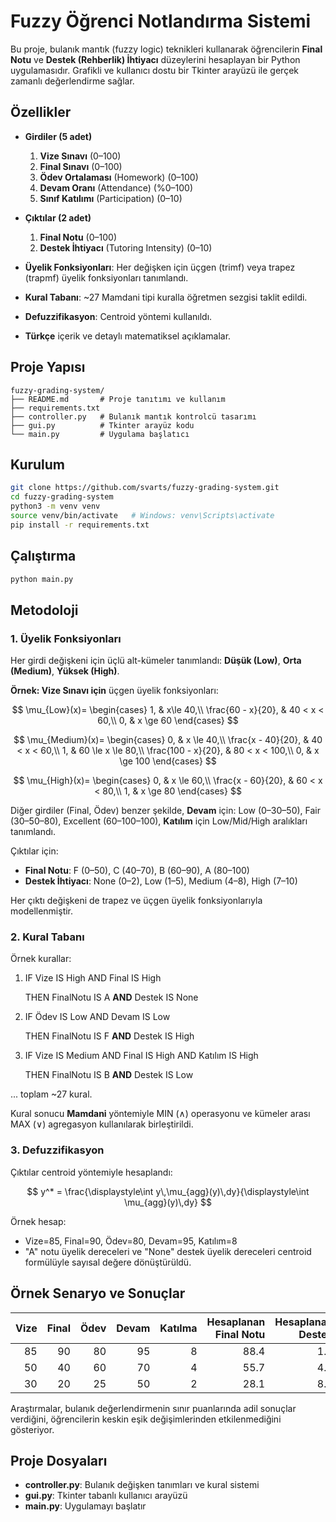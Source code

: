 # Fuzzy Öğrenci Notlandırma Sistemi

Bu proje, bulanık mantık (fuzzy logic) teknikleri kullanarak öğrencilerin **Final Notu** ve **Destek (Rehberlik) İhtiyacı** düzeylerini hesaplayan bir Python uygulamasıdır. Grafikli ve kullanıcı dostu bir Tkinter arayüzü ile gerçek zamanlı değerlendirme sağlar.

## Özellikler

* **Girdiler (5 adet)**

  1. **Vize Sınavı** (0–100)
  2. **Final Sınavı** (0–100)
  3. **Ödev Ortalaması** (Homework) (0–100)
  4. **Devam Oranı** (Attendance) (%0–100)
  5. **Sınıf Katılımı** (Participation) (0–10)

* **Çıktılar (2 adet)**

  1. **Final Notu** (0–100)
  2. **Destek İhtiyacı** (Tutoring Intensity) (0–10)

* **Üyelik Fonksiyonları**: Her değişken için üçgen (trimf) veya trapez (trapmf) üyelik fonksiyonları tanımlandı.

* **Kural Tabanı**: \~27 Mamdani tipi kuralla öğretmen sezgisi taklit edildi.

* **Defuzzifikasyon**: Centroid yöntemi kullanıldı.

* **Türkçe** içerik ve detaylı matematiksel açıklamalar.

## Proje Yapısı

```
fuzzy-grading-system/
├── README.md       # Proje tanıtımı ve kullanım
├── requirements.txt
├── controller.py   # Bulanık mantık kontrolcü tasarımı
├── gui.py          # Tkinter arayüz kodu
└── main.py         # Uygulama başlatıcı
```

## Kurulum

```bash
git clone https://github.com/svarts/fuzzy-grading-system.git
cd fuzzy-grading-system
python3 -m venv venv
source venv/bin/activate   # Windows: venv\Scripts\activate
pip install -r requirements.txt
```

## Çalıştırma

```bash
python main.py
```

## Metodoloji

### 1. Üyelik Fonksiyonları

Her girdi değişkeni için üçlü alt-kümeler tanımlandı: **Düşük (Low)**, **Orta (Medium)**, **Yüksek (High)**.

**Örnek: Vize Sınavı için** üçgen üyelik fonksiyonları:

$$
\mu_{Low}(x)=
\begin{cases}
1, & x\le 40,\\
\frac{60 - x}{20}, & 40 < x < 60,\\
0, & x \ge 60
\end{cases}
$$

$$
\mu_{Medium}(x)=
\begin{cases}
0, & x \le 40,\\
\frac{x - 40}{20}, & 40 < x < 60,\\
1, & 60 \le x \le 80,\\
\frac{100 - x}{20}, & 80 < x < 100,\\
0, & x \ge 100
\end{cases}
$$

$$
\mu_{High}(x)=
\begin{cases}
0, & x \le 60,\\
\frac{x - 60}{20}, & 60 < x < 80,\\
1, & x \ge 80
\end{cases}
$$

Diğer girdiler (Final, Ödev) benzer şekilde, **Devam** için: Low (0–30–50), Fair (30–50–80), Excellent (60–100–100), **Katılım** için Low/Mid/High aralıkları tanımlandı.

Çıktılar için:

* **Final Notu**: F (0–50), C (40–70), B (60–90), A (80–100)
* **Destek İhtiyacı**: None (0–2), Low (1–5), Medium (4–8), High (7–10)

Her çıktı değişkeni de trapez ve üçgen üyelik fonksiyonlarıyla modellenmiştir.

### 2. Kural Tabanı

Örnek kurallar:

1. IF Vize IS High AND Final IS High

   THEN FinalNotu IS A **AND** Destek IS None

2. IF Ödev IS Low AND Devam IS Low

   THEN FinalNotu IS F **AND** Destek IS High

3. IF Vize IS Medium AND Final IS High AND Katılım IS High

   THEN FinalNotu IS B **AND** Destek IS Low

... toplam \~27 kural.

Kural sonucu **Mamdani** yöntemiyle MIN ($\wedge$) operasyonu ve kümeler arası MAX ($\vee$) agregasyon kullanılarak birleştirildi.

### 3. Defuzzifikasyon

Çıktılar centroid yöntemiyle hesaplandı:

$$
y^* = \frac{\displaystyle\int y\,\mu_{agg}(y)\,dy}{\displaystyle\int \mu_{agg}(y)\,dy}
$$

Örnek hesap:

* Vize=85, Final=90, Ödev=80, Devam=95, Katılım=8
* "A" notu üyelik dereceleri ve "None" destek üyelik dereceleri centroid formülüyle sayısal değere dönüştürüldü.

## Örnek Senaryo ve Sonuçlar

| Vize | Final | Ödev | Devam | Katılma | Hesaplanan Final Notu | Hesaplanan Destek |
| ---: | ----: | ---: | ----: | ------: | --------------------: | ----------------: |
|   85 |    90 |   80 |    95 |       8 |                  88.4 |               1.2 |
|   50 |    40 |   60 |    70 |       4 |                  55.7 |               4.8 |
|   30 |    20 |   25 |    50 |       2 |                  28.1 |               8.9 |

Araştırmalar, bulanık değerlendirmenin sınır puanlarında adil sonuçlar verdiğini, öğrencilerin keskin eşik değişimlerinden etkilenmediğini gösteriyor.

## Proje Dosyaları

* **controller.py**: Bulanık değişken tanımları ve kural sistemi
* **gui.py**: Tkinter tabanlı kullanıcı arayüzü
* **main.py**: Uygulamayı başlatır